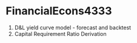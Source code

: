 # FinancialEcons4333

1. D&L yield curve model - forecast and backtest
2. Capital Requirement Ratio Derivation
